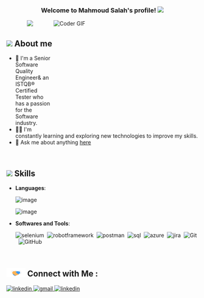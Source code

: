 <h3 align="center">
  Welcome to Mahmoud Salah's profile!
  <img src="https://media.giphy.com/media/hvRJCLFzcasrR4ia7z/giphy.gif" width="28">
</h3>


<img align="right" src="https://media.giphy.com/media/SWoSkN6DxTszqIKEqv/giphy.gif" alt="Coder GIF" width="380" height="280">

<!-- Typing SVG by DenverCoder1 - https://github.com/DenverCoder1/readme-typing-svg -->
<p align="center">
  <a href="https://github.com/DenverCoder1/readme-typing-svg"><img src="https://readme-typing-svg.herokuapp.com/?lines=Expert%20Software%20Tester;Be%20Who%20You%20Want%20To%20Be&font;The%20best%20way%20to%20predict%20the%20future%20is%20to%20create%20it;Interested%20about%20Learning%20Systems;=Fira%20Code&center=true&width=440&height=45&color=0df3f3&vCenter=true&size=22"></a>
</p> 

## <picture><img src = "https://github.com/7oSkaaa/7oSkaaa/blob/main/Images/about_me.gif?raw=true" width = 50px></picture> About me

- 🏢 I'm a Senior Software Quality Engineer& an ISTQB® Certified Tester who has a passion for the Software industry.
- 👨‍💻 I'm constantly learning and exploring new technologies to improve my skills.
- 💬  Ask me about anything [here]([https://www.linkedin.com/in/mostafa-alaa-elsisi-94a757238](http://www.linkedin.com/in/mahmoud-salah-262712249))

<br>

## <img src="https://media2.giphy.com/media/QssGEmpkyEOhBCb7e1/giphy.gif?cid=ecf05e47a0n3gi1bfqntqmob8g9aid1oyj2wr3ds3mg700bl&rid=giphy.gif" width ="30"><b> Skills</b>

<p align="center">

- **Languages**:

   ![image](https://github.com/mahmoudsalah91/mahmoudsalah91/assets/108552674/b57e8d89-e9d2-4c3b-a5ab-6207d979af06)&nbsp;


   ![image](https://github.com/mahmoudsalah91/mahmoudsalah91/assets/108552674/e4b35bc1-f46b-4b1b-9148-2da16074731a)&nbsp;


 

   
- **Softwares and Tools**:

        
    ![selenium](https://github.com/mahmoudsalah91/mahmoudsalah91/assets/108552674/f744a829-40ee-4d66-852a-2e11e5607b73)&nbsp;
    ![robotframework](https://github.com/mahmoudsalah91/mahmoudsalah91/assets/108552674/9088804d-17d3-42e0-b752-954ae4033c55)&nbsp;
    ![postman](https://github.com/mahmoudsalah91/mahmoudsalah91/assets/108552674/64e9b576-fd59-4b21-8f74-c61c3bc624ad)&nbsp;
    ![sql](https://github.com/mahmoudsalah91/mahmoudsalah91/assets/108552674/446e1b22-8b72-46d6-84d9-8694cd1d137e)&nbsp;
    ![azure](https://github.com/mahmoudsalah91/mahmoudsalah91/assets/108552674/47b2a14a-b0dc-4f61-ae4c-2d73e16cdc48)&nbsp;
    ![jira](https://github.com/mahmoudsalah91/mahmoudsalah91/assets/108552674/36f4fcb0-57d2-4aca-912d-fc1dd99ccbc2)&nbsp;
    ![Git](https://github.com/mahmoudsalah91/mahmoudsalah91/assets/108552674/832dffef-37b3-407c-874d-c8b8de86d1c6)&nbsp;
    ![GitHub](https://github.com/mahmoudsalah91/mahmoudsalah91/assets/108552674/492276b8-1a93-48a3-819d-7839e68d6169)&nbsp;
    

<br>

## <img src="https://github.com/0xAbdulKhalid/0xAbdulKhalid/raw/main/assets/mdImages/handshake.gif" width ="50"><b> Connect with Me :</b>

<a href="https://github.com/mahmoudsalah91" target="_blank">
<img src=https://img.shields.io/badge/github-%2300acee.svg?color=black&style=for-the-badge&logo=github&logoColor=white alt=linkedin style="margin-bottom: 5px;" />
</a>
<a href="mahmoudsalah201514@gmail.com" target="_blank">
<img src=https://img.shields.io/badge/gmail-%2300acee.svg?color=black&style=for-the-badge&logo=gmail&logoColor=white alt=gmail style="margin-bottom: 5px;" />
</a>
<a href="http://www.linkedin.com/in/mahmoud-salah-262712249" target="_blank">
<img src=https://img.shields.io/badge/linkedin-%ff5851db.svg?color=black&style=for-the-badge&logo=linkedin&logoColor=white alt=linkedin style="margin-bottom: 5px;" />
</a>

<!--
## 

<img align="left" src="https://github-readme-stats.vercel.app/api/top-langs?username=Mosatfa-Elsisi&show_icons=true&locale=en&layout=compact&theme=radical" alt="most used languages" />
<br>
<br>
<div width=400px>
<a href="https://komarev.com/ghpvc/?username=Mosatfa-Elsisim&style=for-the-badge">
    <img center="left" src="https://komarev.com/ghpvc/?username=Mosatfa-Elsisi&style=for-the-badge">
</a>
</div>
-->
